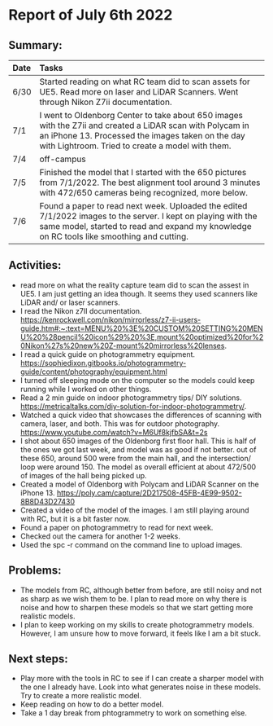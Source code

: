 # Report of July 6th 2022
## Summary: 
| Date | Tasks
| :--        |:--   |
| 6/30 | Started reading on what RC team did to scan assets for UE5. Read more on laser and LiDAR Scanners. Went through Nikon Z7ii documentation. 
| 7/1 | I went to Oldenborg Center to take about 650 images with the Z7ii and created a LiDAR scan with Polycam in an iPhone 13. Processed the images taken on the day with Lightroom. Tried to create a model with them. 
| 7/4  | off-campus
| 7/5 | Finished the model that I started with the 650 pictures from 7/1/2022. The best alignment tool around 3 minutes with 472/650 cameras being recognized, more below. 
| 7/6 | Found a paper to read next week. Uploaded the edited 7/1/2022 images to the server. I kept on playing with the same model, started to read and expand my knowledge on RC tools like smoothing and cutting. 
## Activities:
   * read more on what the reality capture team did to scan the assest in UE5. I am just getting an idea though. It seems they used scanners like LiDAR and/ or laser scanners. 
   * I read the Nikon z7II documentation. https://kenrockwell.com/nikon/mirrorless/z7-ii-users-guide.htm#:~:text=MENU%20%3E%20CUSTOM%20SETTING%20MENU%20%28pencil%20icon%29%20%3E,mount%20optimized%20for%20Nikon%27s%20new%20Z-mount%20mirrorless%20lenses.
   * I read a quick guide on photogrammetry equipment. https://sophiedixon.gitbooks.io/photogrammetry-guide/content/photography/equipment.html
   * I turned off sleeping mode on the computer so the models could keep running while I worked on other things. 
   * Read a 2 min guide on indoor photogrammetry tips/ DIY solutions. https://metricaltalks.com/diy-solution-for-indoor-photogrammetry/.
   * Watched a quick video that showcases the differences of scanning with camera, laser, and both. This was for outdoor photography. https://www.youtube.com/watch?v=M6Uf8kjfbSA&t=2s
   * I shot about 650 images of the Oldenborg first floor hall. This is half of the ones we got last week, and model was as good if not better. out of these 650, around 500 were from the main hall, and the intersection/ loop were around 150. The model as overall efficient at about 472/500 of images of the hall being picked up. 
   * Created a model of Oldenborg with Polycam and LiDAR Scanner on the iPhone 13. https://poly.cam/capture/2D217508-45FB-4E99-9502-8B8D43D27430
   * Created a video of the model of the images. I am still playing around with RC, but it is a bit faster now. 
   * Found a paper on photogrammetry to read for next week. 
   * Checked out the camera for another 1-2 weeks. 
   * Used the spc -r command on the command line to upload images.
## Problems: 
  * The models from RC, although better from before, are still noisy and not as sharp as we wish them to be.
    I plan to read more on why there is noise and how to sharpen these models so that we start getting more realistic models. 
  * I plan to keep working on my skills to create photogrammetry models. However, I am unsure how to move forward, it feels like I am a bit stuck. 
## Next steps: 
* Play more with the tools in RC to see if I can create a sharper model with the one I already have. Look into what generates noise in these models. Try to create a more realistic model. 
* Keep reading on how to do a better model.
* Take a 1 day break from phtogrammetry to work on something else. 
